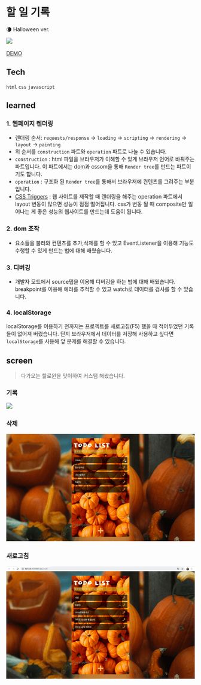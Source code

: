 # 할 일 기록
🌘 Halloween ver.

<img src="mdImg/screen1.png">

[DEMO](https://angry-swanson-1161ad.netlify.app)

## Tech
`html` `css` `javascript`

## learned
### 1. 웹페이지 렌더링
- 렌더링 순서: `requests/response` -> `loading` -> `scripting` -> `rendering` -> `layout` -> `painting`
- 위 순서를 `construction` 파트와 `operation` 파트로 나눌 수 있습니다.
- `construction` : html 파일을 브라우저가 이해할 수 있게 브라우저 언어로 바꿔주는 파트입니다.
이 파트에서는 dom과 cssom을 통해 `Render tree`를 만드는 파트이기도 합니다.
- `operation` : 구조화 된 `Render tree`를 통해서 브라우저에 컨텐츠를 그려주는 부분입니다.
-  [CSS Triggers](https://csstriggers.com) : 
웹 사이트를 제작할 때 렌더링을 해주는 operation 파트에서 layout 변동이 많으면 성능이 점점 떨어집니다.
css가 변동 될 때 composite만 일어나는 게 좋은 성능의 웹사이트를 만드는데 도움이 됩니다.

### 2. dom 조작
- 요소들을 불러와 컨텐츠를 추가,삭제를 할 수 있고 EventListener을 이용해 기능도 수행할 수 있게 만드는 법에 대해 배웠습니다.

### 3. 디버깅
- 개발자 모드에서 source탭을 이용해 디버깅을 하는 법에 대해 배웠습니다.
 breakpoint를 이용해 에러를 추적할 수 있고 watch로 데이터를 검사를 할 수 있습니다.

### 4. localStorage 
localStorage를 이용하기 전까지는 프로젝트를 새로고침(F5) 했을 때 적어두었던 기록들이 없어져 버렸습니다. 
단지 브라우저에서 데이터를 저장해 사용하고 싶다면 `localStorage`를 사용해 앞 문제를 해결할 수 있습니다.


## screen
>   다가오는 할로윈을 맞이하여 커스텀 해봤습니다.

### 기록
<img src="mdImg/screen2.gif">

### 삭제 
<img src="mdImg/screen3.gif">

### 새로고침
<img src="mdImg/screen4.gif">
